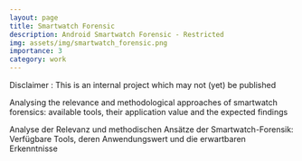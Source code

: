 ```yaml
---
layout: page
title: Smartwatch Forensic
description: Android Smartwatch Forensic - Restricted
img: assets/img/smartwatch_forensic.png
importance: 3
category: work
---
```


Disclaimer : This is an internal project which may not (yet) be published

Analysing the relevance and methodological approaches of smartwatch forensics: available tools, 
their application value and the expected findings

Analyse der Relevanz und methodischen Ansätze der Smartwatch-Forensik: Verfügbare Tools, 
deren Anwendungswert und die erwartbaren Erkenntnisse
